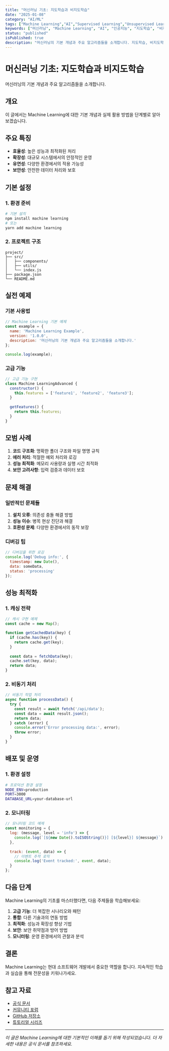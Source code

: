 ```yaml
---
title: "머신러닝 기초: 지도학습과 비지도학습"
date: "2025-01-08"
category: "AI/ML"
tags: ["Machine Learning","AI","Supervised Learning","Unsupervised Learning"]
keywords: ["머신러닝", "Machine Learning", "AI", "인공지능", "지도학습", "비지도학습", "알고리즘", "모델링", "예측", "분류", "클러스터링"]
status: "published"
isPublished: true
description: "머신러닝의 기본 개념과 주요 알고리즘들을 소개합니다. 지도학습, 비지도학습, 모델 평가 등 머신러닝 핵심 개념을 실습과 함께 학습하세요."
---
```


# 머신러닝 기초: 지도학습과 비지도학습

머신러닝의 기본 개념과 주요 알고리즘들을 소개합니다.

## 개요

이 글에서는 Machine Learning에 대한 기본 개념과 실제 활용 방법을 단계별로 알아보겠습니다.

## 주요 특징

- **효율성**: 높은 성능과 최적화된 처리
- **확장성**: 대규모 시스템에서의 안정적인 운영
- **유연성**: 다양한 환경에서의 적용 가능성
- **보안성**: 안전한 데이터 처리와 보호

## 기본 설정

### 1. 환경 준비

```bash
# 기본 설치
npm install machine learning
# 또는
yarn add machine learning
```

### 2. 프로젝트 구조

```
project/
├── src/
│   ├── components/
│   ├── utils/
│   └── index.js
├── package.json
└── README.md
```

## 실전 예제

### 기본 사용법

```javascript
// Machine Learning 기본 예제
const example = {
  name: 'Machine Learning Example',
  version: '1.0.0',
  description: '머신러닝의 기본 개념과 주요 알고리즘들을 소개합니다.'
};

console.log(example);
```

### 고급 기능

```javascript
// 고급 기능 구현
class Machine LearningAdvanced {
  constructor() {
    this.features = ['feature1', 'feature2', 'feature3'];
  }
  
  getFeatures() {
    return this.features;
  }
}
```

## 모범 사례

1. **코드 구조화**: 명확한 폴더 구조와 파일 명명 규칙
2. **에러 처리**: 적절한 예외 처리와 로깅
3. **성능 최적화**: 메모리 사용량과 실행 시간 최적화
4. **보안 고려사항**: 입력 검증과 데이터 보호

## 문제 해결

### 일반적인 문제들

1. **설치 오류**: 의존성 충돌 해결 방법
2. **성능 이슈**: 병목 현상 진단과 해결
3. **호환성 문제**: 다양한 환경에서의 동작 보장

### 디버깅 팁

```javascript
// 디버깅을 위한 로깅
console.log('Debug info:', {
  timestamp: new Date(),
  data: someData,
  status: 'processing'
});
```

## 성능 최적화

### 1. 캐싱 전략

```javascript
// 캐시 구현 예제
const cache = new Map();

function getCachedData(key) {
  if (cache.has(key)) {
    return cache.get(key);
  }
  
  const data = fetchData(key);
  cache.set(key, data);
  return data;
}
```

### 2. 비동기 처리

```javascript
// 비동기 작업 처리
async function processData() {
  try {
    const result = await fetch('/api/data');
    const data = await result.json();
    return data;
  } catch (error) {
    console.error('Error processing data:', error);
    throw error;
  }
}
```

## 배포 및 운영

### 1. 환경 설정

```bash
# 프로덕션 환경 설정
NODE_ENV=production
PORT=3000
DATABASE_URL=your-database-url
```

### 2. 모니터링

```javascript
// 모니터링 코드 예제
const monitoring = {
  log: (message, level = 'info') => {
    console.log(`[${new Date().toISOString()}] [${level}] ${message}`);
  },
  
  track: (event, data) => {
    // 이벤트 추적 로직
    console.log('Event tracked:', event, data);
  }
};
```

## 다음 단계

Machine Learning의 기초를 마스터했다면, 다음 주제들을 학습해보세요:

1. **고급 기능**: 더 복잡한 시나리오와 패턴
2. **통합**: 다른 기술과의 연동 방법
3. **최적화**: 성능과 확장성 향상 기법
4. **보안**: 보안 취약점과 방어 방법
5. **모니터링**: 운영 환경에서의 관찰과 분석

## 결론

Machine Learning는 현대 소프트웨어 개발에서 중요한 역할을 합니다. 지속적인 학습과 실습을 통해 전문성을 키워나가세요.

## 참고 자료

- [공식 문서](https://example.com/docs)
- [커뮤니티 포럼](https://example.com/community)
- [GitHub 저장소](https://github.com/example)
- [튜토리얼 시리즈](https://example.com/tutorials)

---

*이 글은 Machine Learning에 대한 기본적인 이해를 돕기 위해 작성되었습니다. 더 자세한 내용은 공식 문서를 참조하세요.*